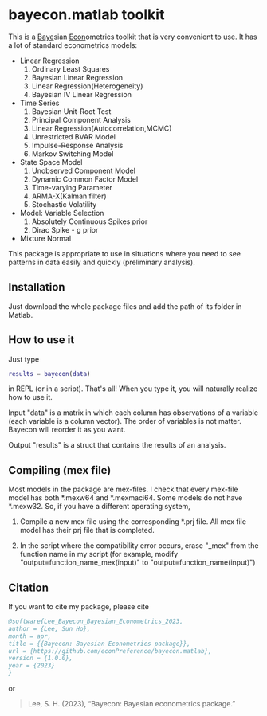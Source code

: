 # bayecon.matlab toolkit

This is a <u>Baye</u>sian <u>Econ</u>ometrics toolkit that is very convenient to use. It has a lot of standard econometrics models:

- Linear Regression
  1. Ordinary Least Squares
  2. Bayesian Linear Regression
  3. Linear Regression(Heterogeneity)
  4. Bayesian IV Linear Regression
- Time Series
  1. Bayesian Unit-Root Test
  2. Principal Component Analysis
  3. Linear Regression(Autocorrelation,MCMC)
  4. Unrestricted BVAR Model
  5. Impulse-Response Analysis
  6. Markov Switching Model
- State Space Model
  1. Unobserved Component Model
  2. Dynamic Common Factor Model
  3. Time-varying Parameter
  4. ARMA-X(Kalman filter)
  5. Stochastic Volatility
- Model: Variable Selection
  1. Absolutely Continuous Spikes prior
  2. Dirac Spike - g prior
- Mixture Normal

This package is appropriate to use in situations where you need to see patterns in data easily and quickly (preliminary analysis).

## Installation

Just download the whole package files and add the path of its folder in Matlab.

## How to use it

Just type

```matlab
results = bayecon(data)
```

in REPL (or in a script). That's all! When you type it, you will naturally realize how to use it.

Input "data" is a matrix in which each column has observations of a variable (each variable is a column vector). The order of variables is not matter. Bayecon will reorder it as you want.

Output "results" is a struct that contains the results of an analysis.

## Compiling (mex file)

Most models in the package are mex-files. I check that every mex-file model has both \*.mexw64 and \*.mexmaci64. Some models do not have \*.mexw32. So, if you have a different operating system,

1. Compile a new mex file using the corresponding \*.prj file. All mex file model has their prj file that is completed.

2. In the script where the compatibility error occurs, erase "\_mex" from the function name in my script (for example, modify "output=function_name_mex(input)" to "output=function_name(input)")

## Citation

If you want to cite my package, please cite

```bibtex
@software{Lee_Bayecon_Bayesian_Econometrics_2023,
author = {Lee, Sun Ho},
month = apr,
title = {{Bayecon: Bayesian Econometrics package}},
url = {https://github.com/econPreference/bayecon.matlab},
version = {1.0.0},
year = {2023}
}
```

or

> Lee, S. H. (2023), “Bayecon: Bayesian econometrics package.”
